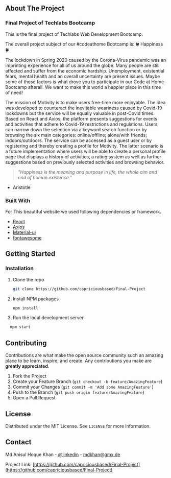<!-- ABOUT THE PROJECT -->

## About The Project

### Final Project of Techlabs Bootcamp

This is the final project of Techlabs Web Development Bootcamp.

The overall project subject of our #codeathome Bootcamp is: 🍀 Happiness 🍀

The lockdown in Spring 2020 caused by the Corona-Virus pandemic was an imprinting experience for all of us around the globe. Many people are still affected and suffer from the economic hardship. Unemployment, existential fears, mental health and an overall uncertainty are present issues. Maybe some of those factors is what drove you to participate in our Code at Home-Bootcamp afterall. We want to make this world a happier place in this time of need!

The mission of Motivity is to make users free-time more enjoyable. The idea was developed to counteract the inevitable weariness caused by Covid-19 lockdowns but the service will be equally valuable in post-Covid times. Based on React and Axios, the platform presents suggestions for events and activities that adhere to Covid-19 restrictions and regulations. Users can narrow down the selection via a keyword search function or by browsing the six main categories: online/offline; alone/with friends; indoors/outdoors. The service can be accessed as a guest user or by registering and thereby creating a profile for Motivity. The latter scenario is a future implementation where users will be able to create a personal profile page that displays a history of activities, a rating system as well as further suggestions based on previously selected activities and browsing behavior.
> _"Happiness is the meaning and purpose in life, the whole aim and end of human existence."_

- Aristotle

### Built With

For This beautiful website we used following dependencies or framework.

- [React](https://reactjs.org/)
- [Axios](https://github.com/axios/axios)
- [Material-ui](https://material-ui.com/)
- [fontawesome](https://fontawesome.com/)

<!-- GETTING STARTED -->

## Getting Started

### Installation

1. Clone the repo
   ```sh
   git clone https://github.com/capriciousbased/Final-Project
   ```
2. Install NPM packages
   ```sh
   npm install
   ```
3. Run the local development server

```sh
  npm start
```

  <!-- CONTRIBUTING -->

## Contributing

Contributions are what make the open source community such an amazing place to be learn, inspire, and create. Any contributions you make are **greatly appreciated**.

1. Fork the Project
2. Create your Feature Branch (`git checkout -b feature/AmazingFeature`)
3. Commit your Changes (`git commit -m 'Add some AmazingFeature'`)
4. Push to the Branch (`git push origin feature/AmazingFeature`)
5. Open a Pull Request

<!-- LICENSE -->

## License

Distributed under the MIT License. See `LICENSE` for more information.

<!-- CONTACT -->

## Contact

Md Anisul Hoque Khan - [@linkedin](https://www.linkedin.com/in/anisulkhan/) - mdkhan@gmx.de

Project Link: [https://github.com/capriciousbased/Final-Project](https://github.com/capriciousbased/Final-Project)
